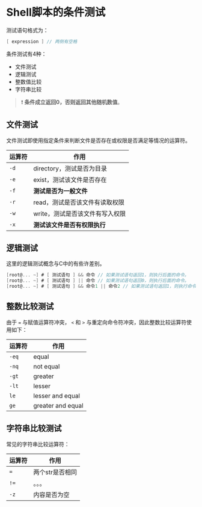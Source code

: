 # Shell脚本的条件测试

测试语句格式为：

``` c
[ expression ] // 两侧有空格
```

条件测试有4种：

* 文件测试
* 逻辑测试
* 整数值比较
* 字符串比较

> :exclamation: **条件成立返回0，否则返回其他随机数值**。

## 文件测试

文件测试即使用指定条件来判断文件是否存在或权限是否满足等情况的运算符。

|运算符 | 作用|
|-|-|
| `-d` |directory，测试是否为目录|
| `-e` |exist，测试该文件是否存在|
| `-f` |**测试是否为一般文件**|
| `-r` |read，测试是否该文件有读取权限|
| `-w` |write，测试是否该文件有写入权限|
| `-x` |**测试该文件是否有权限执行**|

## 逻辑测试

这里的逻辑测试概念与C中的有些许差别。

``` c
[root@... ~] # [ 测试语句 ] && 命令 // 如果测试语句返回1，则执行后面的命令。
[root@... ~] # [ 测试语句 ] || 命令 // 如果测试语句返回0，则执行后面的命令。
[root@... ~] # [ 测试语句 ] && 命令1 || 命令2 // 如果测试语句返回1，则执行命令1，否则执行命令2。
```

## 整数比较测试

由于 `=` 与赋值运算符冲突， `<` 和 `>` 与重定向命令符冲突，因此整数比较运算符使用如下：

|运算符|作用|
|-|-|
| `-eq` | equal|
| `-nq` | not equal|
| `-gt` | greater|
| `-lt` | lesser|
| `le` | lesser and equal|
| `ge` | greater and equal|

## 字符串比较测试

常见的字符串比较运算符：

|运算符|作用|
|-|-|
| `=` |两个str是否相同|
| `!=` |。。。|
| `-z` |内容是否为空|
